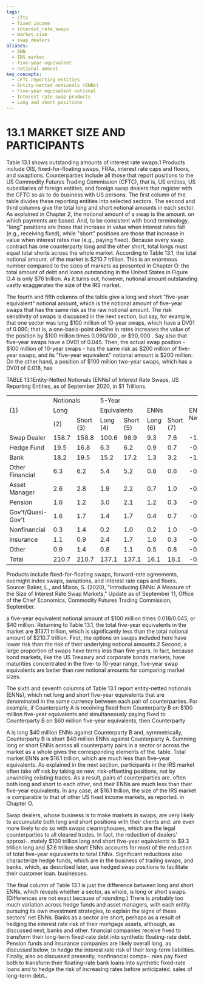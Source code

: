 ```yaml
---
tags:
  - cftc
  - fixed_income
  - interest_rate_swaps
  - market_size
  - swap_dealers
aliases:
  - ENN
  - IRS market
  - five-year equivalent
  - notional amount
key_concepts:
  - CFTC reporting entities
  - Entity-netted notionals (ENNs)
  - Five-year equivalent notional
  - Interest rate swap products
  - Long and short positions
---
```


# 13.1 MARKET SIZE AND PARTICIPANTS  

Table 13.1 shows outstanding amounts of interest rate swaps.1 Products include OIS, fixed-for-floating swaps, FRAs, interest rate caps and floors, and swaptions. Counterparties include all those that report positions to the US Commodity Futures Trading Commission (CFTC), that is, US entities, US subsidiaries of foreign entities, and foreign swap dealers that register with the CFTC so as to do business with US persons. The first column of the table divides these reporting entities into selected sectors. The second and third columns give the total long and short notional amounts in each sector. As explained in Chapter 2, the notional amount of a swap is the amount. on which payments are based. And, to be consistent with bond terminology, "long" positions are those that increase in value when interest rates fall (e.g., receiving fixed), while "short" positions are those that increase in value when interest rates rise (e.g., paying fixed). Because every swap contract has one counterparty long and the other short, total longs must equal total shorts across the whole market. According to Table 13.1, the total notional amount. of the market is $\$210.7$ trillion. This is an enormous number compared to the sizes of markets as presented in Chapter O: the total amount of debt and loans outstanding in the United States in Figure O.4 is only $\$76$ trillion. As it turns out, however, notional amount outstanding vastly exaggerates the size of the IRS market.  

The fourth and fifth columns of the table give a long and short "five-year equivalent" notional amount, which is the notional amount of five-year swaps that has the same risk as the raw notional amount. The risk sensitivity of swaps is discussed in the next section, but say, for example, that one sector was long $\$100$ million of 10-year swaps, which have a DV01 of 0.090; that is, a one-basis-point decline in rates increases the value of the position by $\$100$ million times $0.090/100$ , or $\$90,000$ . Say also that five-year swaps have a DV01 of 0.045. Then, the actual swap position - $\$100$ million of 10-year swaps - has the same risk as $\$200$ million of five-year swaps, and its "five-year equivalent" notional amount is $\$200$ million. On the other hand, a position of $\$100$ million two-year swaps, which has a DV01 of 0.018, has  

TABLE 13.1Entity-Netted Notionals (ENNs) of Interest Rate Swaps, US Reporting Entities, as of September 2020, in $\$1$ Trillions.   


<html><body><table><tr><td></td><td colspan="2">Notionals</td><td colspan="2">5-Year</td><td colspan="2"></td><td rowspan="3">ENNs Net</td></tr><tr><td>(1)</td><td colspan="2">Long</td><td colspan="2">Equivalents</td><td colspan="2">ENNs</td></tr><tr><td></td><td>(2)</td><td>Short (3)</td><td>Long (4)</td><td>Short (5)</td><td>Long (6)</td><td>Short (7)</td></tr><tr><td>Swap Dealer</td><td>158.7</td><td>158.8</td><td>100.6</td><td>98.9</td><td>9.3</td><td>7.6</td><td>-1.7</td></tr><tr><td>Hedge Fund</td><td>19.5</td><td>16.8</td><td>6.3</td><td>6.2</td><td>0.9</td><td>0.7</td><td>-0.1</td></tr><tr><td>Bank</td><td>18.2</td><td>19.5</td><td>15.2</td><td>17.2</td><td>1.3</td><td>3.2</td><td>-1.9</td></tr><tr><td>Other Financial</td><td>6.3</td><td>6.2</td><td>5.4</td><td>5.2</td><td>0.8</td><td>0.6</td><td>-0.2</td></tr><tr><td>Asset Manager</td><td>2.6</td><td>2.8</td><td>1.9</td><td>2.2</td><td>0.7</td><td>1.0</td><td>-0.2</td></tr><tr><td>Pension</td><td>1.6</td><td>1.2</td><td>3.0</td><td>2.1</td><td>1.2</td><td>0.3</td><td>-0.9</td></tr><tr><td>Gov't/Quasi-Gov't</td><td>1.6</td><td>1.7</td><td>1.4</td><td>1.7</td><td>0.4</td><td>0.7</td><td>-0.3</td></tr><tr><td>Nonfinancial</td><td>0.3</td><td>1.4</td><td>0.2</td><td>1.0</td><td>0.2</td><td>1.0</td><td>-0.8</td></tr><tr><td>Insurance</td><td>1.1</td><td>0.9</td><td>2.4</td><td>1.7</td><td>1.0</td><td>0.3</td><td>-0.7</td></tr><tr><td>Other</td><td>0.9</td><td>1.4</td><td>0.8</td><td>1.1</td><td>0.5</td><td>0.8</td><td>-0.4</td></tr><tr><td>Total</td><td>210.7</td><td>210.7</td><td>137.1</td><td>137.1</td><td>16.1</td><td>16.1</td><td>-0.0</td></tr></table></body></html>  

Products include fixed-for-floating swaps, forward-rate agreements, overnight index swaps, swaptions, and interest rate caps and floors. Source: Baker, L., and Mixon, S. (2020), "Introducing ENNs: A Measure of the Size of Interest Rate Swap Markets," Update as of September 11, Office of the Chief Economics, Commodity Futures Trading Commission, September.  

a five-year equivalent notional amount of $\$100$ million times 0.018/0.045, or $\$40$ million. Returning to Table 13.1, the total five-year equivalents in the market are $\$137.1$ trillion, which is significantly less than the total notional amount of $\$210.7$ trillion. First, the options on swaps included here have lower risk than the risk of their underlying notional amounts.2 Second, a large proportion of swaps have terms less than five years. In fact, because bond markets, like the US Treasury and corporate bonds markets, have maturities concentrated in the five- to 10-year range, five-year swap equivalents are better than raw notional amounts for comparing market sizes.  

The sixth and seventh columns of Table 13.1 report entity-netted notionals (ENNs), which net long and short five-year equivalents that are denominated in the same currency between each pair of counterparties. For example, if Counterparty A is receiving fixed from Counterparty B on $\$100$ million five-year equivalents and simultaneously paying fixed to Counterparty B on $\$60$ million five-year equivalents, then Counterparty  

A is long $\$40$ million ENNs against Counterparty B and, symmetrically, Counterparty B is short $\$40$ million ENNs against Counterparty A. Summing long or short ENNs across all counterparty pairs in a sector or across the market as a whole gives the corresponding elements of the. table. Total market ENNs are $\$16.1$ trillion, which are much less than five-year equivalents. As explained in the next section, participants in the IRS market often take off risk by taking on new, risk-offsetting positions, not by unwinding existing trades. As a result, pairs of counterparties are. often both long and short to each other, and their ENNs are much less than their five-year equivalents. In any case, at $\$16.1$ trillion, the size of the IRS market is comparable to that of other US fixed income markets, as reported. in Chapter O.  

Swap dealers, whose business is to make markets in swaps, are very likely to accumulate both long and short positions with their clients and. are even more likely to do so with swaps clearinghouses, which are the legal counterparties to all cleared trades. In fact, the reduction of dealers' approxi-. mately $\$100$ trillion long and short five-year equivalents to $\$9.3$ trillion long and $\$7.6$ trillion short ENNs accounts for most of the reduction of total five-year equivalents to total ENNs. Significant reductions also characterize hedge funds, which are in the business of trading swaps, and banks, which, as described later, use hedged swap positions to facilitate their customer loan. businesses.  

The final column of Table 13.1 is just the difference between long and short ENNs, which reveals whether a sector, as whole, is long or short swaps. (Differences are not exact because of rounding.) There is probably too much variation across hedge funds and asset managers, with each entity pursuing its own investment strategies, to explain the signs of these sectors' net ENNs. Banks as a sector are short, perhaps as a result of hedging the interest rate risk of their mortgage assets, although, as discussed next, banks and other. financial companies receive fixed to transform their long-term fixed-rate debt into synthetic floating-rate debt. Pension funds and insurance companies are likely overall long, as discussed below, to hedge the interest rate risk of their long-term liabilities. Finally, also as discussed presently, nonfinancial compa-. nies pay fixed both to transform their floating-rate bank loans into synthetic fixed-rate loans and to hedge the risk of increasing rates before anticipated. sales of long-term debt..  

